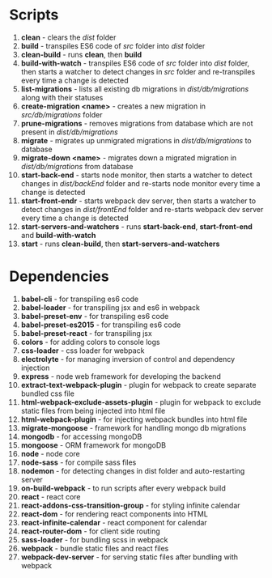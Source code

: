 # Scripts
1. **clean** - clears the _dist_ folder
1. **build** - transpiles ES6 code of _src_ folder into _dist_ folder
1. **clean-build** - runs **clean**, then **build**
1. **build-with-watch** - transpiles ES6 code of _src_ folder into _dist_ folder, then starts a watcher to detect changes in _src_ folder and re-transpiles every time a change is detected
1. **list-migrations** - lists all existing db migrations in _dist/db/migrations_ along with their statuses
1. **create-migration \<name\>** - creates a new migration in _src/db/migrations_ folder
1. **prune-migrations** - removes migrations from database which are not present in _dist/db/migrations_
1. **migrate** - migrates up unmigrated migrations in _dist/db/migrations_ to database
1. **migrate-down \<name\>** - migrates down a migrated migration in _dist/db/migrations_ from database
1. **start-back-end** - starts node monitor, then starts a watcher to detect changes in _dist/backEnd_ folder and re-starts node monitor every time a change is detected
1. **start-front-endr** - starts webpack dev server, then starts a watcher to detect changes in _dist/frontEnd_ folder and re-starts webpack dev server every time a change is detected
1. **start-servers-and-watchers** - runs **start-back-end**, **start-front-end** and **build-with-watch**
1. **start** - runs **clean-build**, then **start-servers-and-watchers**
# Dependencies
1. **babel-cli** - for transpiling es6 code
1. **babel-loader** - for transpiling jsx and es6 in webpack
1. **babel-preset-env** - for transpiling es6 code
1. **babel-preset-es2015** - for transpiling es6 code
1. **babel-preset-react** - for transpiling jsx
1. **colors** - for adding colors to console logs
1. **css-loader** - css loader for webpack
1. **electrolyte** - for managing inversion of control and dependency injection
1. **express** - node web framework for developing the backend
1. **extract-text-webpack-plugin** - plugin for webpack to create separate bundled css file
1. **html-webpack-exclude-assets-plugin** - plugin for webpack to exclude static files from being injected into html file
1. **html-webpack-plugin** - for injecting webpack bundles into html file
1. **migrate-mongoose** - framework for handling mongo db migrations
1. **mongodb** - for accessing mongoDB
1. **mongoose** - ORM framework for mongoDB
1. **node** - node core
1. **node-sass** - for compile sass files
1. **nodemon** - for detecting changes in dist folder and auto-restarting server
1. **on-build-webpack** - to run scripts after every webpack build
1. **react** - react core
1. **react-addons-css-transition-group** - for styling infinite calendar
1. **react-dom** - for rendering react components into HTML
1. **react-infinite-calendar** - react component for calendar
1. **react-router-dom** - for client side routing
1. **sass-loader** - for bundling scss in webpack
1. **webpack** - bundle static files and react files
1. **webpack-dev-server** - for serving static files after bundling with webpack